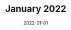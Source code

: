 ---
title: "January 2022"
date: 2022-01-01
externalUrl: "https://en.calameo.com/read/00709761638ac01d5ca87"
summary: ""
showReadingTime: false
_build:
  render: "false"
  list: "local"
---